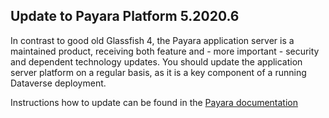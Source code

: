 ## Update to Payara Platform 5.2020.6

In contrast to good old Glassfish 4, the Payara application server
is a maintained product, receiving both feature and - more important -
security and dependent technology updates. You should update the
application server platform on a regular basis, as it is a key component
of a running Dataverse deployment.

<!-- REQUIREMENT MARKER FOR LATER USE WITH #6819 AS HTML COMMENT. MAY BE OMMITED. -->

Instructions how to update can be found in the
[Payara documentation](https://docs.payara.fish/community/docs/5.2020.5/documentation/user-guides/upgrade-payara.html)
